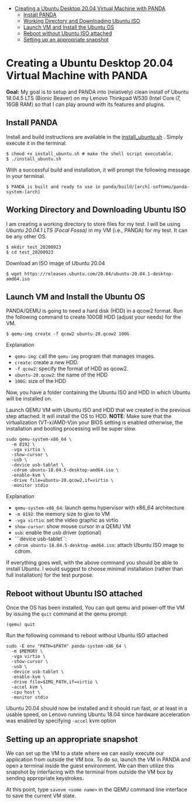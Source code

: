 - [Creating a Ubuntu Desktop 20.04 Virtual Machine with PANDA](#creating-a-ubuntu-desktop-2004-virtual-machine-with-panda)
  - [Install PANDA](#install-panda)
  - [Working Directory and Downloading Ubuntu ISO](#working-directory-and-downloading-ubuntu-iso)
  - [Launch VM and Install the Ubuntu OS](#launch-vm-and-install-the-ubuntu-os)
  - [Reboot without Ubuntu ISO attached](#reboot-without-ubuntu-iso-attached)
  - [Setting up an appropriate snapshot](#setting-up-an-appropriate-snapshot)

# Creating a Ubuntu Desktop 20.04 Virtual Machine with PANDA
**Goal:** My goal is to setup and PANDA into (relatively) clean install of Ubuntu 18.04.5 LTS (Bionic Beaver) on my Lenovo Thinkpad W530 (Intel Core i7, 16GB RAM) so that I can play around with its features and plugins.

## Install PANDA
Install and build instructions are available in the [install_ubuntu.sh](https://github.com/panda-re/panda/blob/master/panda/scripts/install_ubuntu.sh) . Simply execute it in the terminal. 

```Console
$ chmod +x install_ubuntu.sh # make the shell script executable.
$ ./install_ubuntu.sh
```
With a successful build and installation, it will prompt the following message in your terminal.

```Console 
$ PANDA is built and ready to use in panda/build/[arch]-softmmu/panda-system-[arch]
```

## Working Directory and Downloading Ubuntu ISO
I am creating a working directory to store files for my test. I will be using *Ubuntu 20.04.1 LTS (Focal Fossa)* in my VM (i.e., PANDA) for my test. It can be any other OS.

```Console
$ mkdir test_20200923
$ cd test_20200923
```

Download an ISO image of Ubuntu 20.04

```Console
$ wget https://releases.ubuntu.com/20.04/ubuntu-20.04.1-desktop-amd64.iso
```




## Launch VM and Install the Ubuntu OS

PANDA/QEMU is going to need a hard disk (HDD) in a qcow2 format. Run the following command to create 100GB HDD (adjust your needs) for the VM.

```Console
$ qemu-img create -f qcow2 ubuntu-20.qcow2 100G
```
Explanation
 - ```qemu-img```:  call the ```qemu-img``` program that manages images.
 -  ```create```: create a new HDD.
 - ```-f qcow2```: specify the format of HDD as qcow2.
 - ```ubuntu-20.qcow2```: the name of the HDD
 - ```100G```: size of the HDD

Now, you have a folder containing the Ubuntu ISO and HDD in which Ubuntu will be installed on.

Launch QEMU VM with Ubuntu ISO and HDD that we created in the previous step attached. It will install the OS to HDD. **NOTE**: Make sure that the virtualization (VT-x/AMD-V)in your BIOS setting is enabled otherwise, the installation and booting processing will be super slow.

```Console
sudo qemu-system-x86_64 \
  -m 8192 \
  -vga virtio \
  -show-cursor \
  -usb \
  -device usb-tablet \
  -cdrom ubuntu-18.04.5-desktop-amd64.iso \
  -enable-kvm \
  -drive file=ubuntu-20.qcow2,if=virtio \
  -monitor stdio
```
Explanation

 - ```qemu-system-x86_64```: launch qemu hypervisor with x86_64 architecture
 - ```-m 8192```: the memory size to give to VM
 - ```-vga virtio```:  set the video graphic as virtio
 - ```show-cursor```: show mouse cursor in a QEMU VM
 -  ```usb```: enable the usb driver (optional)
 - ```device usb-tablet``:
 - ```cdrom ubuntu-18.04.5-desktop-amd64.iso```: attach Ubuntu ISO image to cdrom. 

If everything goes well, with the above command you should be able to install Ubuntu. I would suggest to choose minimal installation (rather than full installation) for the test purpose. 


## Reboot without Ubuntu ISO attached

Once the OS has been installed, You can quit qemu and power-off the VM by issuing the `quit` command at the qemu prompt:

```Console
(qemu) quit
```

Run the following command to reboot without Ubuntu ISO attached

```Console
sudo -E env "PATH=$PATH" panda-system-x86_64 \
  -m $MEMORY \
  -vga virtio \
  -show-cursor \
  -usb \
  -device usb-tablet \
  -enable-kvm \
  -drive file=$IMG_PATH,if=virtio \
  -accel kvm \
  -cpu host \
  -monitor stdio
```

Ubuntu 20.04 should now be installed and it should run fast, or at least in a usable speed, on Lenovo running Ubuntu 18.04 since hardware acceleration was enabled by specifying ```-accel``` kvm option

## Setting up an appropriate snapshot

We can set up the VM to a state where we can easily execute our application from outside the VM box. 
To do so, launch the VM in PANDA and open a terminal inside the guest environment. 
We can then utilize this snapshot by interfacing with the terminal from outside the VM box by sending appropriate keystrokes. 

At this point, type ```savevm <some name>``` in the QEMU command line interface to save the current VM state. 


